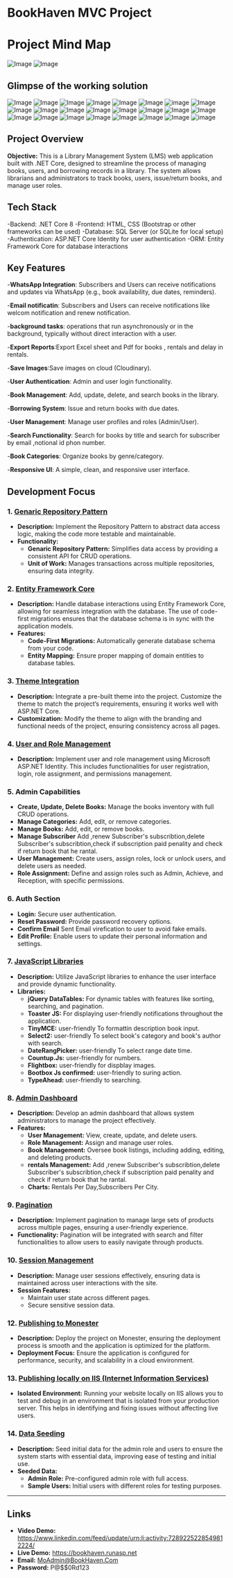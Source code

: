 # BookHaven MVC Project

# Project Mind Map
![Image](https://github.com/user-attachments/assets/06bbdbdd-522a-4dc3-9943-8526af52bf4a)
![Image](https://github.com/user-attachments/assets/906edc1a-5417-4aca-8c61-991755696c28)
## Glimpse of the working solution
![Image](https://github.com/user-attachments/assets/2d3a2595-1fd1-4489-a536-7f4a48434907)
![Image](https://github.com/user-attachments/assets/7c0cfba3-aac0-429c-b008-832a05131624)
![Image](https://github.com/user-attachments/assets/8a25ee7d-d454-4030-9c33-deb6aee8f03e)
![Image](https://github.com/user-attachments/assets/d00db187-177d-427a-939c-086615418653)
![Image](https://github.com/user-attachments/assets/b5125a8f-7ecd-4291-90ae-b24b4527e56c)
![Image](https://github.com/user-attachments/assets/c439c239-b0a6-4fd4-bf06-f9f3fa0e5888)
![image](https://github.com/user-attachments/assets/1ec5c8a7-566c-44cc-99ce-2bda66a6abc0)
![Image](https://github.com/user-attachments/assets/d95e1c9c-53a1-4831-99c1-7da26770c81d)
![Image](https://github.com/user-attachments/assets/5c1e7c4c-73b9-4cbd-9ce7-9fc52b1ab785)
![Image](https://github.com/user-attachments/assets/3493267c-4f73-463c-b186-c9ed2f0f4aa6)
![Image](https://github.com/user-attachments/assets/d44227fb-3d10-4a7c-9e67-7097be9cc5a8)
![Image](https://github.com/user-attachments/assets/2a754ff5-4b63-49c1-b3c3-c73cd0b2824b)
![Image](https://github.com/user-attachments/assets/9e0f2393-120e-4129-99c2-9f52c653fe7a)
![Image](https://github.com/user-attachments/assets/cf176936-ac78-4372-9061-bc636247b5b6)
![Image](https://github.com/user-attachments/assets/5e0705e2-2587-43c9-a31f-323cadd797ac)
![Image](https://github.com/user-attachments/assets/77088c6d-60da-47f6-9eca-cc32ce9eced5)
![Image](https://github.com/user-attachments/assets/4f5f185b-a373-4ab5-b9bd-25fe951f64b9)
![Image](https://github.com/user-attachments/assets/b4ac8e31-d0ab-4d02-9e6a-d6ec06eb52af)
![Image](https://github.com/user-attachments/assets/3317268b-046f-4c09-af24-a5d513f2285a)
![Image](https://github.com/user-attachments/assets/f4f16420-e3b1-495a-bcdc-df617aee26fe)
![Image](https://github.com/user-attachments/assets/907be52a-d1b3-4fb0-a9f1-5f1c4271ea7d)
![Image](https://github.com/user-attachments/assets/68901163-15de-41b0-b09e-8fb8ec467a35)
![Image](https://github.com/user-attachments/assets/e32bdb9f-8e1b-4f8a-b02b-f68c98df39c4)
![image](https://github.com/user-attachments/assets/1b2f7084-5103-4a67-9666-64f0ad30a02d)

## Project Overview

**Objective:** This is a Library Management System (LMS) web application built with .NET Core, designed to streamline the process of managing books, users, and borrowing records in a library. The system allows librarians and administrators to track books, users, issue/return books, and manage user roles.

## Tech Stack
-Backend: .NET Core 8 
-Frontend: HTML, CSS (Bootstrap or other frameworks can be used)
-Database: SQL Server (or SQLite for local setup)
-Authentication: ASP.NET Core Identity for user authentication
-ORM: Entity Framework Core for database interactions

## Key Features
-**WhatsApp Integration**: Subscribers and Users can receive notifications and updates via WhatsApp (e.g., book availability, due dates, reminders).

-**Email notificatin**: Subscribers and Users can receive notifications like welcom notification and renew notification. 

-**background tasks**: operations that run asynchronously or in the background, typically without direct interaction with a user.

-**Export Reports**:Export Excel sheet and Pdf for books , rentals and delay in rentals.

-**Save Images**:Save images on cloud (Cloudinary).

-**User Authentication**: Admin and user login functionality.

-**Book Management**: Add, update, delete, and search books in the library.

-**Borrowing System**: Issue and return books with due dates.

-**User Management**: Manage user profiles and roles (Admin/User).

-**Search Functionality**: Search for books by title and search for subscriber by email ,notional id phon number.

-**Book Categories**: Organize books by genre/category.

-**Responsive UI**: A simple, clean, and responsive user interface.




## Development Focus

### 1. [Genaric Repository Pattern](#repository-pattern)
- **Description:** Implement the Repository Pattern to abstract data access logic, making the code more testable and maintainable. 
- **Functionality:**
  - **Genaric Repository Pattern:** Simplifies data access by providing a consistent API for CRUD operations.
  - **Unit of Work:** Manages transactions across multiple repositories, ensuring data integrity.


### 2. [Entity Framework Core](#entity-framework-core)
- **Description:** Handle database interactions using Entity Framework Core, allowing for seamless integration with the database. The use of code-first migrations ensures that the database schema is in sync with the application models.
- **Features:**
  - **Code-First Migrations:** Automatically generate database schema from your code.
  - **Entity Mapping:** Ensure proper mapping of domain entities to database tables.

### 3. [Theme Integration](#theme-integration)
- **Description:** Integrate a pre-built theme into the project. Customize the theme to match the project’s requirements, ensuring it works well with ASP.NET Core.
- **Customization:** Modify the theme to align with the branding and functional needs of the project, ensuring consistency across all pages.

### 4. [User and Role Management](#user-and-role-management)
- **Description:** Implement user and role management using Microsoft ASP.NET Identity. This includes functionalities for user registration, login, role assignment, and permissions management.

### 5. Admin Capabilities
- **Create, Update, Delete Books:** Manage the books inventory with full CRUD operations.
- **Manage Categories:** Add, edit, or remove categories.
- **Manage Books:** Add, edit, or remove books.
- **Manage Subscriber** Add ,renew Subscriber's subscribtion,delete Subscriber's subscribtion,check if subscription paid penality and check if return book that he rantal.
- **User Management:** Create users, assign roles, lock or unlock users, and delete users as needed.
- **Role Assignment:** Define and assign roles such as Admin, Achieve, and Reception, with specific permissions.

### 6. Auth Section
- **Login:** Secure user authentication.
- **Reset Password:** Provide password recovery options.
- **Confirm Email** Sent Email virefication to user to avoid fake emails.
- **Edit Profile:** Enable users to update their personal information and settings.

### 7. [JavaScript Libraries](#javascript-libraries)
- **Description:** Utilize JavaScript libraries to enhance the user interface and provide dynamic functionality.
- **Libraries:**
  - **jQuery DataTables:** For dynamic tables with features like sorting, searching, and pagination.
  - **Toaster JS:** For displaying user-friendly notifications throughout the application.
  - **TinyMCE:**  user-friendly To formattin description book input.
  -  **Select2:**  user-friendly To select book's category and book's author with search.
  - **DateRangPicker:**  user-friendly To select range date time.
  - **Countup.Js:**  user-friendly for numbers.
  - **Flightbox:**  user-friendly for dispblay images.
  - **Bootbox Js confirmed:**  user-friendly to suring action.
  - **TypeAhead:**  user-friendly to searching.

### 8. [Admin Dashboard](#admin-dashboard)
- **Description:** Develop an admin dashboard that allows system administrators to manage the project effectively.
- **Features:**
  - **User Management:** View, create, update, and delete users.
  - **Role Management:** Assign and manage user roles.
  - **Book Management:** Oversee book listings, including adding, editing, and deleting products.
  - **rentals Management:** Add ,renew Subscriber's subscribtion,delete Subscriber's subscribtion,check if subscription paid penality and check if return book that he rantal.
  - **Charts:** Rentals Per Day,Subscribers Per City.

### 9. [Pagination](#pagination)
- **Description:** Implement pagination to manage large sets of products across multiple pages, ensuring a user-friendly experience.
- **Functionality:** Pagination will be integrated with search and filter functionalities to allow users to easily navigate through products.

### 10. [Session Management](#session-management)
- **Description:** Manage user sessions effectively, ensuring data is maintained across user interactions with the site.
- **Session Features:** 
  - Maintain user state across different pages.
  - Secure sensitive session data.

### 12. [Publishing to Monester](#publishing-to-monester)
- **Description:** Deploy the project on Monester, ensuring the deployment process is smooth and the application is optimized for the platform.
- **Deployment Focus:** Ensure the application is configured for performance, security, and scalability in a cloud environment.

### 13. [Publishing locally on IIS (Internet Information Services)](#Publishing-locally-on-IIS-(Internet-Information-Services))
- **Isolated Environment:** Running your website locally on IIS allows you to test and debug in an environment
    that is isolated from your production server. This helps in identifying and fixing issues without affecting live users.

### 14. [Data Seeding](#data-seeding)
- **Description:** Seed initial data for the admin role and users to ensure the system starts with essential data, improving ease of testing and initial use.
- **Seeded Data:**
  - **Admin Role:** Pre-configured admin role with full access.
  - **Sample Users:** Initial users with different roles for testing purposes.
---

## Links
- **Video Demo:** https://www.linkedin.com/feed/update/urn:li:activity:7289225228549812224/
- **Live Demo:** https://bookhaven.runasp.net
- **Email:** MoAdmin@BookHaven.Com 
- **Password:** P@$$0Rd123
